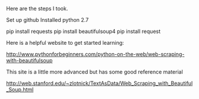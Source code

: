 Here are the steps I took. 

Set up github
Installed python 2.7 

pip install requests
pip install beautifulsoup4
pip install request

Here is a helpful website to get started learning: 

http://www.pythonforbeginners.com/python-on-the-web/web-scraping-with-beautifulsoup

This site is a little more advanced but has some good reference material

http://web.stanford.edu/~zlotnick/TextAsData/Web_Scraping_with_Beautiful_Soup.html